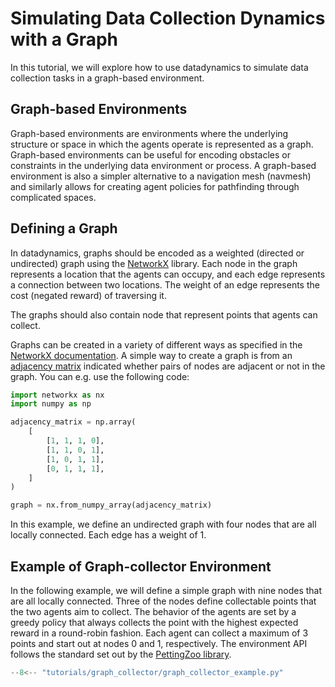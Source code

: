 # Simulating Data Collection Dynamics with a Graph

In this tutorial, we will explore how to use datadynamics to simulate data collection tasks in a graph-based environment.


## Graph-based Environments

Graph-based environments are environments where the underlying structure or space in which the agents operate is represented as a graph.
Graph-based environments can be useful for encoding obstacles or constraints in the underlying data environment or process.
A graph-based environment is also a simpler alternative to a navigation mesh (navmesh) and similarly allows for creating agent policies for pathfinding through complicated spaces.

## Defining a Graph

In datadynamics, graphs should be encoded as a weighted (directed or undirected) graph using the [NetworkX](https://networkx.org/) library.
Each node in the graph represents a location that the agents can occupy, and each edge represents a connection between two locations.
The weight of an edge represents the cost (negated reward) of traversing it.

The graphs should also contain node that represent points that agents can collect.

Graphs can be created in a variety of different ways as specified in the [NetworkX documentation](https://networkx.org/).
A simple way to create a graph is from an [adjacency matrix](https://en.wikipedia.org/wiki/Adjacency_matrix) indicated whether pairs of nodes are adjacent or not in the graph.
You can e.g. use the following code:

```python
import networkx as nx
import numpy as np

adjacency_matrix = np.array(
    [
        [1, 1, 1, 0],
        [1, 1, 0, 1],
        [1, 0, 1, 1],
        [0, 1, 1, 1],
    ]
)

graph = nx.from_numpy_array(adjacency_matrix)
```

In this example, we define an undirected graph with four nodes that are all locally connected.
Each edge has a weight of 1.

## Example of Graph-collector Environment
In the following example, we will define a simple graph with nine nodes that are all locally connected.
Three of the nodes define collectable points that the two agents aim to collect.
The behavior of the agents are set by a greedy policy that always collects the point with the highest expected reward in a round-robin fashion.
Each agent can collect a maximum of 3 points and start out at nodes 0 and 1, respectively.
The environment API follows the standard set out by the [PettingZoo library](https://pettingzoo.farama.org/).

```python
--8<-- "tutorials/graph_collector/graph_collector_example.py"
```
